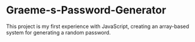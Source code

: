 # Graeme-s-Password-Generator
This project is my first experience with JavaScript, creating an array-based system for generating a random password.
